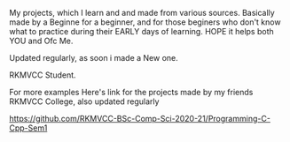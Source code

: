 My projects, which I learn and and made from various sources. Basically made by a Beginne for a beginner, and for those beginers who don't know what to practice during their EARLY days of learning. HOPE it helps both YOU and Ofc Me.

Updated regularly, as soon i made a New one.

RKMVCC Student.

For more examples Here's link for the projects made by my friends RKMVCC College, also updated regularly

https://github.com/RKMVCC-BSc-Comp-Sci-2020-21/Programming-C-Cpp-Sem1
